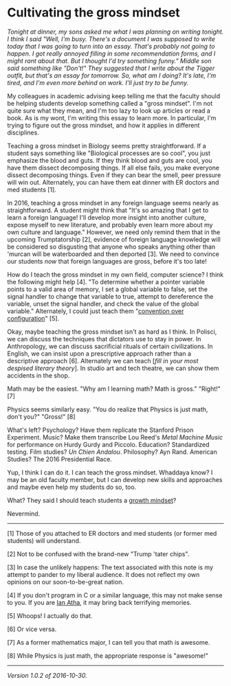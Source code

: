 Cultivating the gross mindset
============================

*Tonight at dinner, my sons asked me what I was planning on writing
tonight.  I think I said "Well, I'm busy.  There's a document I was supposed
to write today that I was going to turn into an essay.  That's probably
not going to happen.  I got really annoyed filling in some recommendation
forms, and I might rant about that.  But I thought I'd try something
funny."  Middle son said something like "Don't!"  They suggested that I
write about the Tigger outfit, but that's an essay for tomorrow.
So, what am I doing?  It's late, I'm tired, and I'm even more behind on
work.  I'll just try to be funny.*

My colleagues in academic advising keep telling me that the faculty
should be helping students develop something called a "gross mindset".
I'm not quite sure what they mean, and I'm too lazy to look up articles
or read a book.  As is my wont, I'm writing this essay to learn more.
In particular, I'm trying to figure out the gross mindset, and how it
applies in different disciplines.

Teaching a gross mindset in Biology seems pretty straightforward.  If a
student says something like "Biological processes are so cool", you just
emphasize the blood and guts.  If they think blood and guts are cool,
you have them dissect decomposing things.  If all else fails, you make
everyone dissect decomposing things. Even if they can bear the smell,
peer pressure will win out.  Alternately, you can have them eat dinner
with ER doctors and med students [1].

In 2016, teaching a gross mindset in any foreign language seems nearly
as straightforward.  A student might think that "It's so amazing that I
get to learn a foreign language!  I'll develop more insight into another
culture, expose myself to new literature, and probably even learn more
about my own culture and language."  However, we need only remind them
that in the upcoming Trumptatorship [2], evidence of foreign language
knowledge will be considered so disgusting that anyone who speaks
anything other than 'murcan will be waterboarded and then deported [3].
We need to convince our students *now* that foreign languages are gross,
before it's too late!

How do I teach the gross mindset in my own field, computer science?
I think the following might help [4].  "To determine whether a pointer
variable points to a valid area of memory, I set a global variable to
false, set the signal handler to change that variable to true, attempt
to dereference the variable, unset the signal handler, and check the
value of the global variable."  Alternately, I could just teach them
"[convention over configuration](http://rubyonrails.org/doctrine/#convention-over-configuration)" [5].

Okay, maybe teaching the gross mindset isn't as hard as I think.
In Polisci, we can discuss the techniques that dictators use to stay in
power.  In Anthropology, we can discuss sacrificial rituals of certain
civilizations.  In English, we can insist upon a prescriptive approach
rather than a descriptive approach [6].  Alternately we can teach [_fill
in your most despised literary theory_].  In studio art and tech theatre,
we can show them accidents in the shop.

Math may be the easiest.  "Why am I learning math?  Math is gross."
"Right!" [7]

Physics seems similarly easy.  "You do realize that Physics is just math,
don't you?"  "Gross!" [8]

What's left?  Psychology?  Have them replicate the Stanford
Prison Experiment.  Music?  Make them transcribe Lou Reed's
_Metal Machine Music_ for performance on Hurdy Gurdy and Piccolo.
Education? Standardized testing.  Film studies?  _Un Chien Andalou_.
Philosophy?  Ayn Rand.  American Studies?  The 2016 Presidential Race.

Yup, I think I can do it.  I can teach the gross mindset.  Whaddaya know?
I may be an old faculty member, but I can develop new skills and
approaches and maybe even help my students do so, too.

What?  They said I should teach students a [growth
mindset](growth-mindset.html)?

Nevermind.

---

[1] Those of you attached to ER doctors and med students (or former
med students) will understand.

[2] Not to be confused with the brand-new "Trump 'tater chips".

[3] In case the unlikely happens: The text associated with this note
is my attempt to pander to my liberal audience.  It does not reflect
my own opinions on our soon-to-be-great nation.

[4] If you don't program in C or a similar language, this may not make
sense to you.  If you are [Ian Atha](ian-atha.html), it may bring back
terrifying memories.

[5] Whoops!  I actually do that.

[6] Or vice versa.

[7] As a former mathematics major, I can tell you that math is awesome.

[8] While Physics is just math, the appropriate response is "awesome!"

---

*Version 1.0.2 of 2016-10-30.*
